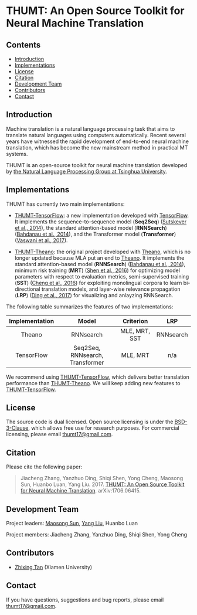 # THUMT: An Open Source Toolkit for Neural Machine Translation
## Contents
* [Introduction](#introduction)
* [Implementations](#implementations)
* [License](#license)
* [Citation](#citation)
* [Development Team](#development-team)
* [Contributors](#Contributors)
* [Contact](#contact)

## Introduction

Machine translation is a natural language processing task that aims to translate natural languages using computers automatically. Recent several years have witnessed the rapid development of end-to-end neural machine translation, which has become the new mainstream method in practical MT systems.

THUMT is an open-source toolkit for neural machine translation developed by [the Natural Language Processing Group at Tsinghua University](http://nlp.csai.tsinghua.edu.cn/site2/index.php?lang=en).


## Implementations
THUMT has currently two main implementations:

* [THUMT-TensorFlow](https://github.com/thumt/THUMT): a new implementation developed with [TensorFlow](https://github.com/tensorflow/tensorflow). It implements the sequence-to-sequence model (**Seq2Seq**) ([Sutskever et al., 2014](https://papers.nips.cc/paper/5346-sequence-to-sequence-learning-with-neural-networks.pdf)), the standard attention-based model (**RNNSearch**) ([Bahdanau et al., 2014](https://arxiv.org/pdf/1409.0473.pdf)), and the Transformer model (**Transformer**) ([Vaswani et al., 2017](https://arxiv.org/abs/1706.03762)).

* [THUMT-Theano](https://github.com/thumt/THUMT/tree/theano): the original project developed with [Theano](https://github.com/Theano/Theano), which is no longer updated because MLA put an end to [Theano](https://github.com/Theano/Theano). It implements the standard attention-based model (**RNNSearch**) ([Bahdanau et al., 2014](https://arxiv.org/pdf/1409.0473.pdf)), minimum risk training (**MRT**) ([Shen et al., 2016](http://nlp.csai.tsinghua.edu.cn/~ly/papers/acl2016_mrt.pdf)) for optimizing model parameters with respect to evaluation metrics, semi-supervised training (**SST**) ([Cheng et al., 2016](http://nlp.csai.tsinghua.edu.cn/~ly/papers/acl2016_semi.pdf)) for exploiting monolingual corpora to learn bi-directional translation models, and layer-wise relevance propagation (**LRP**) ([Ding et al., 2017](http://nlp.csai.tsinghua.edu.cn/~ly/papers/acl2017_dyz.pdf)) for visualizing and anlayzing RNNSearch.


The following table summarizes the features of two implementations:

| Implementation | Model | Criterion | LRP |
| :------------: | :---: | :--------------: | :----------------: |
| Theano       |  RNNsearch | MLE, MRT, SST | RNNsearch |   
| TensorFlow   |  Seq2Seq, RNNsearch, Transformer | MLE, MRT| n/a |

We recommend using [THUMT-TensorFlow](https://github.com/thumt/THUMT), which delivers better translation performance than [THUMT-Theano](https://github.com/thumt/THUMT/tree/theano). We will keep adding new features to [THUMT-TensorFlow](https://github.com/thumt/THUMT).

## License

The source code is dual licensed. Open source licensing is under the [BSD-3-Clause](https://opensource.org/licenses/BSD-3-Clause), which allows free use for research purposes. For commercial licensing, please email [thumt17@gmail.com](mailto:thumt17@gmail.com).

## Citation

Please cite the following paper:

> Jiacheng Zhang, Yanzhuo Ding, Shiqi Shen, Yong Cheng, Maosong Sun, Huanbo Luan, Yang Liu. 2017. [THUMT: An Open Source Toolkit for Neural Machine Translation](https://arxiv.org/abs/1706.06415). arXiv:1706.06415.

## Development Team

Project leaders: [Maosong Sun](http://www.thunlp.org/site2/index.php/zh/people?id=16), [Yang Liu](http://nlp.csai.tsinghua.edu.cn/~ly/), Huanbo Luan

Project members: Jiacheng Zhang, Yanzhuo Ding, Shiqi Shen, Yong Cheng

## Contributors 
* [Zhixing Tan](mailto:playinf@stu.xmu.edu.cn) (Xiamen University)

## Contact

If you have questions, suggestions and bug reports, please email [thumt17@gmail.com](mailto:thumt17@gmail.com).
